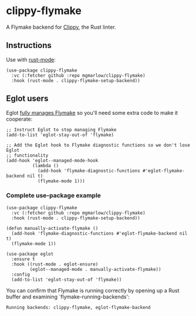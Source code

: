 # clippy-flymake

A Flymake backend for [Clippy](https://doc.rust-lang.org/stable/clippy/index.html), the Rust linter.

## Instructions

Use with [rust-mode](https://elpa.nongnu.org/nongnu/rust-mode.html):

```elisp
(use-package clippy-flymake
  :vc (:fetcher github :repo mgmarlow/clippy-flymake)
  :hook (rust-mode . clippy-flymake-setup-backend))
```

## Eglot users

Eglot [fully manages Flymake](https://github.com/joaotavora/eglot/issues/268) so you'll need some extra code to make it cooperate:

```elisp
;; Instruct Eglot to stop managing Flymake
(add-to-list 'eglot-stay-out-of 'flymake)

;; Add the Eglot hook to Flymake diagnostic functions so we don't lose Eglot
;; functionality
(add-hook 'eglot--managed-mode-hook
          (lambda ()
            (add-hook 'flymake-diagnostic-functions #'eglot-flymake-backend nil t)
            (flymake-mode 1)))
```

### Complete use-package example

```elisp
(use-package clippy-flymake
  :vc (:fetcher github :repo mgmarlow/clippy-flymake)
  :hook (rust-mode . clippy-flymake-setup-backend))

(defun manually-activate-flymake ()
  (add-hook 'flymake-diagnostic-functions #'eglot-flymake-backend nil t)
  (flymake-mode 1))

(use-package eglot
  :ensure t
  :hook ((rust-mode . eglot-ensure)
         (eglot--managed-mode . manually-activate-flymake))
  :config
  (add-to-list 'eglot-stay-out-of 'flymake))
```

You can confirm that Flymake is running correctly by opening up a Rust buffer and examining `flymake-running-backends':

```
Running backends: clippy-flymake, eglot-flymake-backend
```
